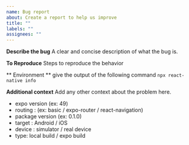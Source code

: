 ```yaml
---
name: Bug report
about: Create a report to help us improve
title: ""
labels: ""
assignees: ""
---
```


**Describe the bug**
A clear and concise description of what the bug is.

**To Reproduce**
Steps to reproduce the behavior

** Environment **
give the output of the following command `npx react-native info`

**Additional context**
Add any other context about the problem here.

- expo version (ex: 49)
- routing : (ex: basic / expo-router / react-navigation)
- package version (ex: 0.1.0)
- target : Android / iOS
- device : simulator / real device
- type: local build / expo build
